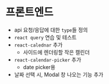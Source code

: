 # 프론트엔드
- api 요청/응답에 대한 `type`들 정의
- `react query` 연습 및 테스트
- `react-calednar` 추가 
  - 사이드에 렌더링할 작은 캘린더
- `react-calendar-picker` 추가
  - date picker용
- 날짜 선택 시, Modal 창 나오는 기능 추가
